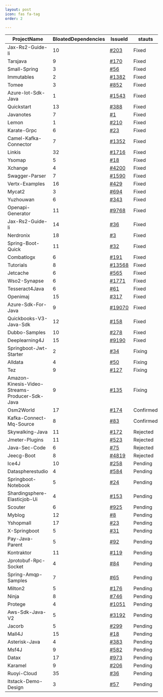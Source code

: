 ```yaml
---
layout: post
icon: fas fa-tag
order: 2

---
```


| ProjectName | BloatedDependencies | IssueId | stauts |
| --- | --- | --- | --- |
| Jax-Rs2-Guide-Ii | 10 | [#203](https://github.com/feuyeux/jax-rs2-guide-II/pull/203) | Fixed |
| Tarsjava | 9 | [#170](https://github.com/TarsCloud/TarsJava/pull/170) | Fixed |
| Small-Spring | 3 | [#56](https://github.com/fuzhengwei/small-spring/pull/56) | Fixed |
| Immutables | 2 | [#1382](https://github.com/immutables/immutables/pull/1382) | Fixed |
| Tomee | 3 | [#852](https://github.com/apache/tomee/pull/852) | Fixed |
| Azure-Iot-Sdk-Java | 1 | [#1543](https://github.com/Azure/azure-iot-sdk-java/pull/1543) | Fixed |
| Quickstart | 13 | [#388](https://github.com/jbosstm/quickstart/pull/388) | Fixed |
| Javanotes | 7 | [#1](https://github.com/niumoo/JavaNotes/pull/1) | Fixed |
| Lemon | 1 | [#210](https://github.com/xuhuisheng/lemon/pull/210) | Fixed |
| Karate-Grpc | 6 | [#23](https://github.com/pecker-io/karate-grpc/pull/23) | Fixed |
| Camel-Kafka-Connector | 7 | [#1352](https://github.com/apache/camel-kafka-connector/pull/1352) | Fixed |
| Linkis | 32 | [#1716](https://github.com/apache/linkis/pull/1716) | Fixed |
| Ysomap | 5 | [#18](https://github.com/wh1t3p1g/ysomap/pull/18) | Fixed |
| Xchange | 4 | [#4200](https://github.com/knowm/XChange/pull/4200) | Fixed |
| Swagger-Parser | 7 | [#1590](https://github.com/swagger-api/swagger-parser/pull/1590) | Fixed |
| Vertx-Examples | 16 | [#429](https://github.com/vert-x3/vertx-examples/pull/429) | Fixed |
| Mycat2 | 3 | [#694](https://github.com/MyCATApache/Mycat2/pull/694) | Fixed |
| Yuzhouwan | 6 | [#343](https://github.com/asdf2014/yuzhouwan/pull/343) | Fixed |
| Openapi-Generator | 11 | [#9768](https://github.com/OpenAPITools/openapi-generator/pull/9768) | Fixed |
| Jax-Rs2-Guide-Ii | 14 | [#36](https://github.com/feuyeux/jax-rs2-guide-II/pull/36) | Fixed |
| Nerdronix | 18 | [#3](https://github.com/menacher/nerdronix/pull/3) | Fixed |
| Spring-Boot-Quick | 11 | [#32](https://github.com/vector4wang/spring-boot-quick/pull/32) | Fixed |
| Combatlogx | 6 | [#191](https://github.com/SirBlobman/CombatLogX/pull/191) | Fixed |
| Tutorials | 8 | [#13568](https://github.com/eugenp/tutorials/pull/13568) | Fixed |
| Jetcache | 6 | [#565](https://github.com/alibaba/jetcache/pull/565) | Fixed |
| Wso2-Synapse | 6 | [#1771](https://github.com/wso2/wso2-synapse/pull/1771) | Fixed |
| Tesseract4Java | 6 | [#61](https://github.com/tesseract4java/tesseract4java/pull/61) | Fixed |
| Openimaj | 15 | [#317](https://github.com/openimaj/openimaj/pull/317) | Fixed |
| Azure-Sdk-For-Java | 9 | [#19070](https://github.com/Azure/azure-sdk-for-java/pull/19070) | Fixed |
| Quickbooks-V3-Java-Sdk | 12 | [#158](https://github.com/intuit/QuickBooks-V3-Java-SDK/pull/158) | Fixed |
| Dubbo-Samples | 10 | [#278](https://github.com/apache/dubbo-samples/pull/278) | Fixed |
| Deeplearning4J | 15 | [#9190](https://github.com/deeplearning4j/deeplearning4j/pull/9190) | Fixed |
| Springboot-Jwt-Starter | 2 | [#34](https://github.com/bfwg/springboot-jwt-starter/pull/34) | Fixing |
| Alldata | 4 | [#50](https://github.com/alldatacenter/alldata/pull/50) | Fixing |
| Tez | 9 | [#127](https://github.com/apache/tez/pull/127) | Fixing |
| Amazon-Kinesis-Video-Streams-Producer-Sdk-Java | 9 | [#135](https://github.com/awslabs/amazon-kinesis-video-streams-producer-sdk-java/pull/135) | Fixing |
| Osm2World | 17 | [#174](https://github.com/tordanik/OSM2World/pull/174) | Confirmed |
| Kafka-Connect-Mq-Source | 8 | [#83](https://github.com/ibm-messaging/kafka-connect-mq-source/pull/83) | Confirmed |
| Skywalking-Java | 11 | [#172](https://github.com/apache/skywalking-java/pull/172) | Rejected |
| Jmeter-Plugins | 11 | [#523](https://github.com/undera/jmeter-plugins/pull/523) | Rejected |
| Java-Sec-Code | 6 | [#75](https://github.com/JoyChou93/java-sec-code/pull/75) | Rejected |
| Jeecg-Boot | 8 | [#4819](https://github.com/jeecgboot/jeecg-boot/pull/4819) | Rejected |
| Ice4J | 10 | [#258](https://github.com/jitsi/ice4j/pull/258) | Pending |
| Dataspherestudio | 4 | [#584](https://github.com/WeBankFinTech/DataSphereStudio/pull/584) | Pending |
| Springboot-Notebook | 5 | [#24](https://github.com/chengxy-nds/Springboot-Notebook/pull/24) | Pending |
| Shardingsphere-Elasticjob-Ui | 4 | [#153](https://github.com/apache/shardingsphere-elasticjob-ui/pull/153) | Pending |
| Scouter | 6 | [#925](https://github.com/scouter-project/scouter/pull/925) | Pending |
| Myblog | 12 | [#8](https://github.com/xiongsihao/myblog/pull/8) | Pending |
| Yshopmall | 17 | [#23](https://github.com/guchengwuyue/yshopmall/pull/23) | Pending |
| X-Springboot | 5 | [#31](https://github.com/yzcheng90/X-SpringBoot/pull/31) | Pending |
| Pay-Java-Parent | 5 | [#92](https://github.com/egzosn/pay-java-parent/pull/92) | Pending |
| Kontraktor | 11 | [#119](https://github.com/RuedigerMoeller/kontraktor/pull/119) | Pending |
| Jprotobuf-Rpc-Socket | 4 | [#84](https://github.com/baidu/Jprotobuf-rpc-socket/pull/84) | Pending |
| Spring-Amqp-Samples | 7 | [#65](https://github.com/spring-projects/spring-amqp-samples/pull/65) | Pending |
| Milton2 | 5 | [#176](https://github.com/miltonio/milton2/pull/176) | Pending |
| Ninja | 8 | [#746](https://github.com/ninjaframework/ninja/pull/746) | Pending |
| Protege | 4 | [#1051](https://github.com/protegeproject/protege/pull/1051) | Pending |
| Aws-Sdk-Java-V2 | 5 | [#3192](https://github.com/aws/aws-sdk-java-v2/pull/3192) | Pending |
| Jacorb | 5 | [#299](https://github.com/JacORB/JacORB/pull/299) | Pending |
| Mall4J | 15 | [#18](https://github.com/gz-yami/mall4j/pull/18) | Pending |
| Asterisk-Java | 4 | [#383](https://github.com/asterisk-java/asterisk-java/pull/383) | Pending |
| Msf4J | 9 | [#582](https://github.com/wso2/msf4j/pull/582) | Pending |
| Datax | 17 | [#973](https://github.com/alibaba/DataX/pull/973) | Pending |
| Karamel | 9 | [#206](https://github.com/karamelchef/karamel/pull/206) | Pending |
| Ruoyi-Cloud | 35 | [#36](https://github.com/yangzongzhuan/RuoYi-Cloud/pull/36) | Pending |
| Itstack-Demo-Design | 3 | [#57](https://github.com/fuzhengwei/itstack-demo-design/pull/57) | Pending |

